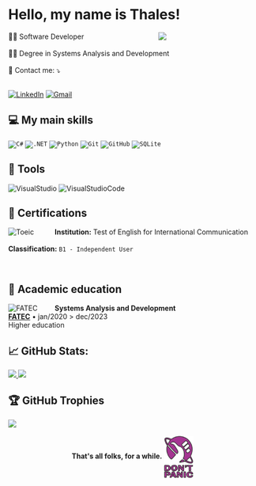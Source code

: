 # Hello, my name is Thales! 

  <img src="https://github.com/gabrielleeee/gabrielleeee/assets/89078209/4e4358e1-6900-4885-9106-fde6e0b3b584" min-width="200px" max-width="200px" width="200px" align="right">
    
<div align="left">
  👨‍💻 Software Developer <br /><br />
  👨‍🎓 Degree in Systems Analysis and Development <br /><br />
  💌 Contact me: ⤵️ <br /><br />
  
  <p align="left">
  <a href="https://www.linkedin.com/in/thales-lima42/">
  <img alt="LinkedIn" src="https://img.shields.io/badge/linkedin-%230077B5.svg?logo=linkedin&logoColor=white"  title="LinkedIn - Gabrielle Poletti"/></a>
  <a href="mailto:thalesgabriel42@gmail.com">
  <img alt="Gmail" src="https://img.shields.io/badge/Gmail-D14836?logo=gmail&logoColor=white"  title="Gmail - Gabrielle Poletti"/></a>
  </p>
</div>


## 💻 My main skills

<code><img height="36" src="https://img.shields.io/badge/C%23-239120?style=for-the-badge&logo=c-sharp&logoColor=white" alt="C#"/></code>
<code><img height="36" src="https://img.shields.io/badge/.NET-5C2D91?style=for-the-badge&logo=.net&logoColor=white" alt=".NET"/></code>
<code><img height="36" src="https://img.shields.io/badge/python-3670A0?style=for-the-badge&logo=python&logoColor=ffdd54" alt="Python"/></code>
<code><img height="32" src="https://img.shields.io/badge/GIT-E44C30?style=for-the-badge&logo=git&logoColor=white" alt="Git"/></code>
<code><img height="32" src="https://img.shields.io/badge/GitHub-100000?style=for-the-badge&logo=github&logoColor=white" alt="GitHub"/></code>
<code><img height="36" src="https://img.shields.io/badge/SQLite-000?style=for-the-badge&logo=sqlite&logoColor=07405E" alt="SQLite"/></code>

## 🧰 Tools
</b>

<p align="left">
  <img alt="VisualStudio" src="https://img.shields.io/badge/Visual%20Studio-5C2D91.svg?logo=visual-studio&logoColor=white" title="Visual Studio"/>
  <img alt="VisualStudioCode" src="https://img.shields.io/badge/Visual%20Studio%20Code-0078d7.svg?logo=visual-studio-code&logoColor=white"  title="Visual Studio Code"/>
</p>

## <b>📜 Certifications </b>

<div>
  
  [<img align="left" width="94px" alt="Toeic" src="https://github.com/gabrielleeee/gabrielleeee/assets/89078209/8be6aacc-c012-4a24-9596-698097e35d78"/>](#)

  <p align="right">

  **Institution:** Test of English for International Communication <br /><br />
  **Classification:** `B1 - Independent User`
  </p>
</div>

<br>


## <b>📘 Academic education </b>

<div>

  [<img align="left" width="94px" alt="FATEC" src="https://github.com/gabrielleeee/gabrielleeee/assets/89078209/7351b7d3-de75-47ce-bb2e-3c8bf6cb7aa2"/>](https://site.fatecfranca.edu.br)

  <p align="right">

  **Systems Analysis and Development** <br />
  [**FATEC**](https://site.fatecfranca.edu.br) • jan/2020 > dec/2023 <br />
  Higher education
  </p>
</div>


## <b>📈 GitHub Stats:</b>

<div align="left">

  <a href="https://github.com/Thales-Gabriel42">

  <img height="180em" src="https://github-readme-stats.vercel.app/api?username=Thales-Gabriel42&show_icons=true&theme=radical">
  <img height="180em" src="https://github-readme-stats.vercel.app/api/top-langs/?username=Thales-Gabriel42&layout=compact&theme=radical">

  </a>

</div>


## 🏆 GitHub Trophies
![](https://github-profile-trophy.vercel.app/?username=Thales-Gabriel42&theme=radical&no-frame=false&no-bg=true&margin-w=4)


<div align="center">
  <b>That's all folks, for a while.</b> <img align="center" alt="CSharp" width="60" src="./img/github-dontpanic.png?raw=true"  title="Don't Panic"/>
</div>
